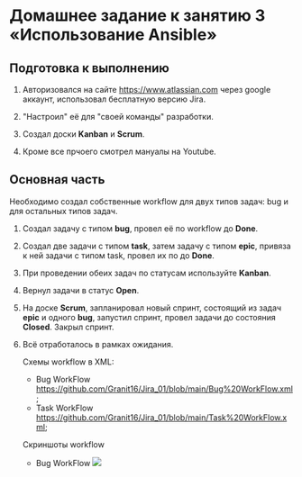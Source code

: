 # Домашнее задание к занятию 3 «Использование Ansible»

## Подготовка к выполнению

1. Авторизовался на сайте https://www.atlassian.com через google аккаунт, использовал бесплатную версию Jira.
   
2. "Настроил" её для "своей команды" разработки.
   
3. Создал доски **Kanban** и **Scrum**.

4. Кроме все прчоего смотрел мануалы на Youtube.





## Основная часть

Необходимо создал собственные workflow для двух типов задач: bug и для остальных типов задач.

1. Создал задачу с типом **bug**, провел её по workflow до **Done**.

2. Создал две задачи с типом **task**, затем задачу с типом **epic**, привяза к ней задачи с типом task, провел их по до **Done**.
   
3. При проведении обеих задач по статусам используйте **Kanban**.

4. Вернул задачи в статус **Open**.

5. На доске **Scrum**, запланировал новый спринт, состоящий из задач **epic** и одного **bug**, запустил спринт, провел задачи до состояния **Closed**. Закрыл спринт.

6. Всё отработалось в рамках ожидания.

   Cхемы workflow в XML:
   - Bug WorkFlow https://github.com/Granit16/Jira_01/blob/main/Bug%20WorkFlow.xml;
   - Task WorkFlow https://github.com/Granit16/Jira_01/blob/main/Task%20WorkFlow.xml;

   
   Cкриншоты workflow
   - Bug WorkFlow
     ![]([https://github.com/Granit16/Jira_01/blob/main/Bug.png](https://github.com/Granit16/Jira_01/blob/main/Bug%20WorkFlow.png))
